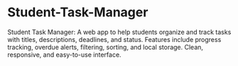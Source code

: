 # Student-Task-Manager
Student Task Manager: A web app to help students organize and track tasks with titles, descriptions, deadlines, and status. Features include progress tracking, overdue alerts, filtering, sorting, and local storage. Clean, responsive, and easy-to-use interface.
